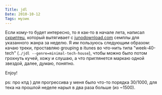 ```yaml
---
Title: jdl
Date: 2010-10-12
Tags: музик
---
```


Если кому-то будет интересно, то я как-то в начале лета, написал [скриптец](http://github.com/spLeaner/jdl), который вытягивает с [junodownload.com](http://www.junodownload.com) семплы для указанного жанра за неделю. Я им пользуюсь следующим образом: качаю треки, проставляю grouping в itunes во что-нить типа "week-40-tech" (<code>./jdl --genre=minimal-tech-house</code>), чтобы можно было потом грохнуть кучей, хожу и слушаю, а что приглянется маркаю одной звездой, далее, думаю, понятно.

Enjoy!

ps: про кпд ) для прогрессива у меня было что-то порядка 30/1000, для тека на прошлой неделе нарыл в два раза больше (из ~1500).